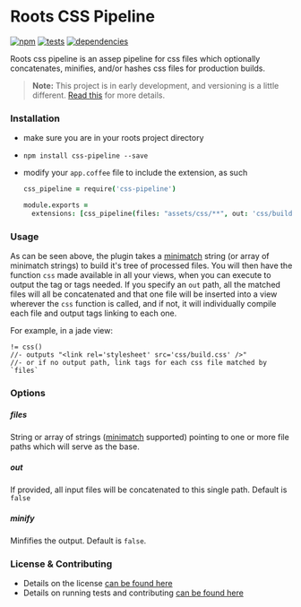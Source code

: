 Roots CSS Pipeline
==================

[![npm](https://badge.fury.io/js/css-pipeline.png)](http://badge.fury.io/js/css-pipeline) [![tests](https://travis-ci.org/carrot/css-pipeline.png?branch=master)](https://travis-ci.org/carrot/css-pipeline) [![dependencies](https://david-dm.org/carrot/css-pipeline.png?theme=shields.io)](https://david-dm.org/carrot/css-pipeline)

Roots css pipeline is an assep pipeline for css files which optionally concatenates, minifies, and/or hashes css files for production builds.

> **Note:** This project is in early development, and versioning is a little different. [Read this](http://markup.im/#q4_cRZ1Q) for more details.

### Installation

- make sure you are in your roots project directory
- `npm install css-pipeline --save`
- modify your `app.coffee` file to include the extension, as such

  ```coffee
  css_pipeline = require('css-pipeline')

  module.exports =
    extensions: [css_pipeline(files: "assets/css/**", out: 'css/build.css', minify: true)]
  ```

### Usage

As can be seen above, the plugin takes a [minimatch](https://github.com/isaacs/minimatch) string (or array of minimatch strings) to build it's tree of processed files. You will then have the function `css` made available in all your views, when you can execute to output the tag or tags needed. If you specify an `out` path, all the matched files will all be concatenated and that one file will be inserted into a view wherever the `css` function is called, and if not, it will individually compile each file and output tags linking to each one.

For example, in a jade view:

```jade
!= css()
//- outputs "<link rel='stylesheet' src='css/build.css' />"
//- or if no output path, link tags for each css file matched by `files`
```

### Options

##### files
String or array of strings ([minimatch](https://github.com/isaacs/minimatch) supported) pointing to one or more file paths which will serve as the base.

##### out
If provided, all input files will be concatenated to this single path. Default is `false`

##### minify
Minfifies the output. Default is `false`.

### License & Contributing

- Details on the license [can be found here](LICENSE.md)
- Details on running tests and contributing [can be found here](contributing.md)
